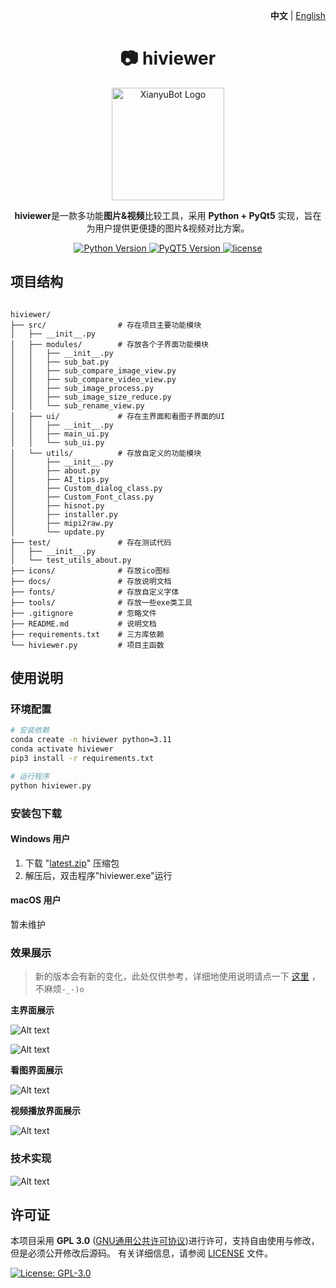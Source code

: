 <p align="right">
   <strong>中文</strong> | <a href="./README.en.md">English</a>
</p>

<div align="center">

# 📷 hiviewer

<img src="./icons/viewer_3.ico" alt="XianyuBot Logo" width="180">

**hiviewer**是一款多功能**图片&视频**比较工具，采用 **Python + PyQt5** 实现，旨在为用户提供更便捷的图片&视频对比方案。

<p align="center">
  <a href="https://www.python.org/">
    <img src="https://img.shields.io/badge/Python-3.11%2B-blue" alt="Python Version">
  </a>
  <a href="https://platform.openai.com/">
    <img src="https://img.shields.io/badge/PyQT5-5.15%2B-FF6F61" alt="PyQT5 Version">
  </a>
  <a href="https://raw.githubusercontent.com/yourusername/xianyubot/main/LICENSE">
    <img src="https://img.shields.io/badge/license-GPL 3.0-brightgreen" alt="license">
  </a>
</p>

</div>

## 项目结构

```

hiviewer/
├── src/                # 存在项目主要功能模块
│   ├── __init__.py
│   ├── modules/        # 存放各个子界面功能模块
│   │   ├── __init__.py
│   │   ├── sub_bat.py
│   │   ├── sub_compare_image_view.py
│   │   ├── sub_compare_video_view.py
│   │   ├── sub_image_process.py
│   │   ├── sub_image_size_reduce.py
│   │   └── sub_rename_view.py
│   ├── ui/             # 存在主界面和看图子界面的UI
│   │   ├── __init__.py
│   │   ├── main_ui.py
│   │   └── sub_ui.py
│   └── utils/          # 存放自定义的功能模块
│       ├── __init__.py
│       ├── about.py
│       ├── AI_tips.py
│       ├── Custom_dialog_class.py
│       ├── Custom_Font_class.py
│       ├── hisnot.py
│       ├── installer.py
│       ├── mipi2raw.py
│       └── update.py
├── test/               # 存在测试代码
│   ├── __init__.py
│   └── test_utils_about.py
├── icons/              # 存放ico图标
├── docs/               # 存放说明文档
├── fonts/              # 存放自定义字体 
├── tools/              # 存放一些exe类工具
├── .gitignore          # 忽略文件
├── README.md           # 说明文档
├── requirements.txt    # 三方库依赖
└── hiviewer.py         # 项目主函数

````

## 使用说明

### 环境配置

```bash
# 安装依赖
conda create -n hiviewer python=3.11
conda activate hiviewer
pip3 install -r requirements.txt

# 运行程序
python hiviewer.py
````

### 安装包下载

#### Windows 用户

1. 下载 "[latest.zip](https://github.com/diamond-cz/Hiviewer_releases/releases/)" 压缩包
2. 解压后，双击程序"hiviewer.exe"运行

#### macOS 用户

暂未维护

### 效果展示

> 新的版本会有新的变化，此处仅供参考，详细地使用说明请点一下 [这里](https://github.com/diamond-cz/hiviewer_releases) ，不麻烦`-_-)o`

**主界面展示**

![Alt text](images/Image_mainwindow.png)

![Alt text](images/Image_mainwindow1.png)

**看图界面展示**

![Alt text](images/Image_subwindow_pic.png)

**视频播放界面展示**

![Alt text](images/Image_video.png)

### 技术实现

![Alt text](images/Image_pic.png)

## 许可证

本项目采用 **GPL 3.0** ([GNU通用公共许可协议](https://jxself.org/translations/gpl-3.zh.shtml))进行许可，支持自由使用与修改，但是必须公开修改后源码。
有关详细信息，请参阅 [LICENSE](LICENSE) 文件。

[![License: GPL-3.0](https://img.shields.io/badge/License-GPL%203.0-blue.svg)](https://jxself.org/translations/gpl-3.zh.shtml)
